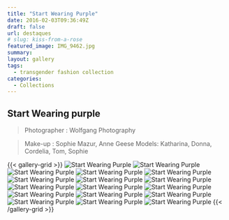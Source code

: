 ```yaml
---
title: "Start Wearing Purple"
date: 2016-02-03T09:36:49Z
draft: false
url: destaques
# slug: kiss-from-a-rose
featured_image: IMG_9462.jpg 
summary: 
layout: gallery
tags:
  - transgender fashion collection
categories:
  - Collections
---
```


## Start Wearing purple

> Photographer : Wolfgang Photography

> Make-up : Sophie Mazur, Anne Geese
> Models: Katharina, Donna, Cordelia, Tom, Sophie

{{< gallery-grid >}}
![Start Wearing Purple](IMG_9299.jpg)
![Start Wearing Purple](IMG_9314.jpg)
![Start Wearing Purple](IMG_9319.jpg)
![Start Wearing Purple](IMG_9327.jpg)
![Start Wearing Purple](IMG_9328.jpg)
![Start Wearing Purple](IMG_9362.jpg)
![Start Wearing Purple](IMG_9365.jpg)
![Start Wearing Purple](IMG_9384.jpg)
![Start Wearing Purple](IMG_9397.jpg)
![Start Wearing Purple](IMG_9420.jpg)
![Start Wearing Purple](IMG_9426.jpg)
![Start Wearing Purple](IMG_9433.jpg)
![Start Wearing Purple](IMG_9460.jpg)
![Start Wearing Purple](IMG_9462.jpg)
![Start Wearing Purple](P1020195.jpg)
![Start Wearing Purple](Show20.09.2013.jpg)
![Start Wearing Purple](donna3.jpg)
{{< /gallery-grid >}}
